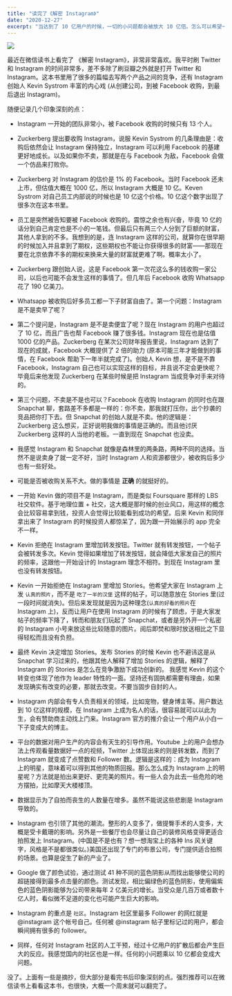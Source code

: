 ```yaml
---
title: "读完了《解密 Instagram》"
date: "2020-12-27"
excerpt: "当达到了 10 亿用户的时候，一切的小问题都会被放大 10 亿倍。怎么可以希望一个公司可以解决这个世界的全部问题呢？"
---
```


![](https://tva1.sinaimg.cn/large/0081Kckwly1gm2d9v1tjwj317v0u0af6.jpg)

最近在微信读书上看完了 《解密 Instagram》，非常非常喜欢。我平时刷 Twitter 和 Instagram 的时间非常多，差不多除了刷豆瓣之外就是打开 Twitter 和 Instagram。这本书里用了很多的篇幅去写两个产品之间的竞争，还有 Instagram 创始人 Kevin Systrom 丰富的内心戏 (从创建公司，到被 Facebook 收购，到最后退出 Instagram)。

随便记录几个印象深刻的点：

- Instagram 一开始的团队非常小，被 Facebook 收购的时候只有 13 个人。

- Zuckerberg 提出要收购 Instagram，说服 Kevin Systrom 的几条理由是：收购后依然会让 Instagram 保持独立，Instagram 可以利用 Facebook 的基建更好地成长。以及如果你不卖，那就是在与 Facebook 为敌，Facebook 会做一个仿品来打败你。

- Zuckerberg 对 Instagram 的估价是 1% 的 Facebook。当时 Facebook 还未上市，但估值大概在 1000 亿，所以 Instagram 大概是 10 亿。Keven Systrom 对自己员工内部说的时候也是 10 亿这个价格。10 亿这个数字出现了很多次在这本书里。

- 员工是突然被告知要被 Facebook 收购的。震惊之余也有兴奋，毕竟 10 亿的话分到自己肯定也是不小的一笔钱。但最后只有两三个人分到了巨额的财富，其他人拿到的不多。我想到的是，连 Instagram 这样的公司，就算你在很早期的时候加入并且拿到了期权，这些期权也不能让你获得很多的财富——那现在要在北京依靠不多的期权来换来大量的财富就更难了啊。概率太小了。

- Zuckerberg 跟创始人说，这是 Facebook 第一次花这么多的钱收购一家公司，以后也可能不会发生这样的事情了。但几年后 Facebook 收购 Whatsapp 花了 190 亿美刀。

- Whatsapp 被收购后好多员工都一下子财富自由了。第一个问题：Instagram 是不是卖早了呢？

- 第二个提问是，Instagram 是不是卖便宜了呢？现在 Instagram 的用户也超过了 10 亿，而且广告也帮 Facebook 赚了很多钱。Instagram 现在也是估值 1000 亿的产品。Zuckerberg 在某次公司财年报告里说，Instagram 达到了现在的成就，Facebook 大概提供了 2 倍的助力 (原本可能三年才能做到的事情，在 Facebook 帮助下一年半就完成了)。创始人 Kevin 想，是不是不靠 Facebook，Instagram 自己也可以实现这样的目标，并且说不定会更快呢？毕竟后来他发现 Zuckerberg 在某些时候是把 Instagram 当成竞争对手来对待的。

- 第三个问题，不卖是不是也可以？Facebook 在收购 Instagram 的同时也在跟 Snapchat 聊，套路差不多都是一样的：你不卖，那我就打压你，出个抄袭的竞品把你打下去。但 Snapchat 的创始人就是不卖。他的逻辑是：Zuckerberg 这么想买，正好说明我做的事情是正确的。而且他讨厌 Zuckerberg 这样的人当他的老板。一直到现在 Snapchat 也没卖。

- 我感觉 Instagram 和 Snapchat 就像是森林里的两条路，两种不同的选择。当然不是说卖身了就一定不好，当时 Instagram 人和资源都很少，被收购后多少也有一些好处。

- 可能是否被收购关系不大。做的事情是 **正确** 的就挺好的。

- 一开始 Kevin 做的项目不是 Instagram，而是类似 Foursquare 那样的 LBS 社交软件。基于地理位置 + 社交，这大概是那时候的创业风口，用这样的概念会比较容易拿到钱，投资人会觉得比较能看到成功的希望。后来 Kevin 和同伴拿出来了 Instagram 的时候投资人都惊呆了，因为跟一开始展示的 app 完全不一样。

- Kevin 拒绝在 Instagram 里增加转发按钮。Twitter 就有转发按钮，一个帖子会被转发多次。Kevin 觉得如果增加了转发按钮，就会降低大家发自己的照片的频率，这跟他一开始设计的 Instagram 理念不相符。到现在 Instagram 里也没有转发按钮。

- Kevin 一开始拒绝在 Instagram 里增加 Stories。他希望大家在 Instagram 上发 `认真的照片`，而不是 `吃了一半的汉堡` 这样的帖子，可以随意放在 Stories 里(过一段时间就消失)。但后来发现就是因为这种理念(`认真的好看的照片`在 Instagram 上)，反而让用户在使用 Instagram 的时候有了顾虑，于是大家发帖子的频率下降了，转而和朋友们玩起了 Snapchat，或者是另外开一个私密的 Instagram 小号来放这些比较随意的图片。阅后即焚和限时放送相比之下显得轻松而且没有负担。

- 最终 Kevin 决定增加 Stories。发布 Stories 的时候 Kevin 也不避讳这是从 Snapchat 学习过来的，他跟其他人解释了增加 Stories 的逻辑，解释了 Instagram 的 Stories 是怎么在竞争激励下成功创新的。
  我感觉 Kevin 的这个转变也体现了他作为 leader 特性的一面。坚持还有固执都需要有理由，如果发现确实有改变的必要，那就去改变。不要当固步自封的人。

- Instagram 内部会有专人负责相关的领域，比如宠物，健身博主等。用户数达到 10 亿这样的规模，在 Instagram 上成为名人的话，很容易就可以以此为生，会有赞助商主动找上门来。Instagram 官方的推介会让一个用户从小白一下子变成大的博主。

- 平台的数据对用户生产的内容会有天生的引导作用。Youtube 上的用户会想办法上传观看量数据好一点的视频，Twitter 上体现出来的则是转发数，而到了 Instagram 就变成了点赞数和 Follower 数。逻辑是这样的：成为 Instagram 上的明星，意味着可以得到其他的物质回报。那么怎么成为 Instagram 上的明星呢？方法就是拍出来更好、更完美的照片。有一些人会为此去一些危险的地方摆拍，比如摩天大楼楼顶。

- 数据显示为了自拍而丧生的人数量在增多。虽然不能说这些悲剧是 Instagram 导致的。

- Instagram 也引领了其他的潮流。整形的人变多了，做提臀手术的人变多，大概是受卡戴珊的影响。另外是一些餐厅也会尽量让自己的装修风格变得更适合拍照发上 Instagram。(中国是不是也有？想一想淘宝上的各种 Ins 风关键字，风格是不是都很类似。)美国还出现了专门的布景公司，专门提供适合拍照的场景。也算是促生了新的产业了。

- Google 做了颜色试验，通过测试 41 种不同的蓝色阴影从而找出能够使公司的超链接得到最多点击量的颜色。测试发现，相比偏绿色的蓝色阴影，使用偏紫色的蓝色阴影能够为公司带来每年 2 亿美元的增长。当受众是几百万或者数十亿人时，看似微不足道的变化也可能产生巨大的影响。

- Instagram 的重点是 `社区`。Instagram 社区里最多 Follower 的网红就是 @instagram 这个帐号自己。任何被 @instagram 帖子里标记过的用户，都会瞬间拥有很多的 follower。

- 同样，任何对 Instagram 社区的人工干预，经过十亿用户的扩散后都会产生巨大的反应。我感觉国内的社区也是一样。任何的小问题乘以 10 亿都会变成大问题。

没了。上面有一些是摘抄，但大部分是看完书后印象深刻的点。强烈推荐可以在微信读书上看看这本书，也很快，大概一个周末就可以翻完了。
